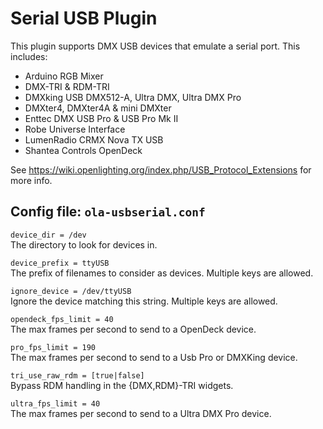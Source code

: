 Serial USB Plugin
=================

This plugin supports DMX USB devices that emulate a serial port. This
includes:

* Arduino RGB Mixer
* DMX-TRI & RDM-TRI
* DMXking USB DMX512-A, Ultra DMX, Ultra DMX Pro
* DMXter4, DMXter4A & mini DMXter
* Enttec DMX USB Pro & USB Pro Mk II
* Robe Universe Interface
* LumenRadio CRMX Nova TX USB
* Shantea Controls OpenDeck

See https://wiki.openlighting.org/index.php/USB_Protocol_Extensions for 
more info.


## Config file: `ola-usbserial.conf`

`device_dir = /dev`  
The directory to look for devices in.

`device_prefix = ttyUSB`  
The prefix of filenames to consider as devices. Multiple keys are allowed.

`ignore_device = /dev/ttyUSB`  
Ignore the device matching this string. Multiple keys are allowed.

`opendeck_fps_limit = 40`  
The max frames per second to send to a OpenDeck device.

`pro_fps_limit = 190`  
The max frames per second to send to a Usb Pro or DMXKing device.

`tri_use_raw_rdm = [true|false]`  
Bypass RDM handling in the {DMX,RDM}-TRI widgets.

`ultra_fps_limit = 40`  
The max frames per second to send to a Ultra DMX Pro device.
